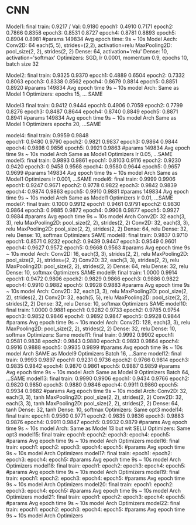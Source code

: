# CNN
Model1:
	final train: 0.9217 / Val: 0.9180
	epoch1: 0.4910 0.7171 
	epoch2: 0.7866 0.8358
	epoch3: 0.8531 0.8727
	epoch4: 0.8781 0.8893
	epoch5: 0.8904 0.8981
	#params 149834
	Avg epoch time: 9s ~ 10s
	Model Aech:
		Conv2D: 64 each(5, 5), strides=(2,2), activation=relu
		MaxPooling2D: pool_size(2, 2), strides(2, 2)
		Dense: 64, activation='relu'
		Dense: 10, activation='softmax'
	Optimizers: SGD, lr 0.0001, momentum 0.9, epochs 10, batch size 32

Model2:
	final train: 0.9325 0.9370
	epoch1: 0.4889 0.6504
	epoch2: 0.7332 0.8063
	epoch3: 0.8338 0.8562
	epoch4: 0.8679 0.8814
	epoch5: 0.8851 0.8920
	#params 149834
	Avg epoch time 9s ~ 10s
	model Arch: Same as Model 1
	Optimizers: epochs 15, ... SAME
	
Model3
	final train: 0.9412 0.9444 
	epoch1: 0.4906 0.7059
	epoch2: 0.7799 0.8276
	epoch3: 0.8487 0.8644
	epoch4: 0.8740 0.8849
	epoch5: 0.8871 0.8941
	#params 149834
	Avg epoch time 9s ~ 10s
	model Arch Same as Model 1
	Optimizers epochs 20, ...SAME
	
model4:
	final train: 0.9959 0.9848  
	epoch1: 0.9480 0.9790
	epoch2: 0.9821 0.9837
	epoch3: 0.9864 0.9844
	epoch4: 0.9898 0.9856
	epoch5: 0.9921 0.9863
	#params 149834
	Avg epoch time 9s ~ 10s
	model Arch Same as Mode1
	Optimizers lr 0.05, ...SAME
model5:
	final train:  0.9893 0.9861
	epoch1: 0.8103 0.9116
	epoch2: 0.9230 0.9420
	epoch3: 0.9458 0.9568
	epoch4: 0.9580 0.9644
	epoch5: 0.9657 0.9699
	#params 149834
	Avg epoch time 9s ~ 10s
	model Arch Same as Model1
	Optimizers lr 0.001, ...SAME
model6:
	final train: 0.9999 0.9906
	epoch1: 0.9247 0.9671
	epoch2: 0.9778 0.9822
	epoch3: 0.9842 0.9839
	epoch4: 0.9874 0.9863
	epoch5: 0.9910 0.9881
	#params  149834
	Avg epoch time 9s ~ 10s
	model Arch Same as Model1
	Optimizers lr 0.01, ...SAME
model7:
	final train: 0.1000 0.9912
	epoch1: 0.9461 0.9791
	epoch2:	0.9830 0.9864
	epoch3:	0.9885 0.9872
	epoch4: 0.9908 0.9877
	epoch5: 0.9927 0.9884
	#params 
	Avg epoch time 9s ~ 10s
	model Arch
		Conv2D: 32 each(3, 3), relu
		MaxPooling2D: pool_size(2, 2), strides(2, 2)
		Conv2D: 32, each(3, 3), relu
		MaxPooling2D: pool_size(2, 2), strides(2, 2)
		Dense: 64, relu
		Dense: 32, relu
		Dense: 10, softmax
	Optimizers SAME
model8:	
	final train: 0.9837 0.9710
	epoch1: 0.8571 0.9232
	epoch2: 0.9439 0.9447
	epoch3: 0.9549 0.9601
	epoch4: 0.9627 0.9572
	epoch5: 0.9668 0.9563
	#params
	Avg epoch time 9s ~ 10s
	model Arch:
		Conv2D: 16, each(3, 3), strides(2, 2), relu
		MaxPooling2D: pool_size(2, 2), strides=(2, 2)
		Conv2D: 32, each(3, 3), strides(2, 2), relu
		MaxPooling2D: pool_size(2, 2), strides(2, 2)
		Dense: 64, relu
		Dense: 32, relu
		Dense: 10, softmax
	Optimizers SAME
model9:
	final train: 1.0000 0.9914
	epoch1: 0.9472 0.9806
	epoch2: 0.9829 0.9866
	epoch3: 0.9886 0.9822
	epoch4: 0.9910 0.9882
	epoch5: 0.9928 0.9883
	#params
	Avg epoch time 9s ~ 10s
	model Arch:
		Conv2D: 32, each(3, 3), relu
		MaxPooling2D: pool_size(2, 2), strides(2, 2)
		Conv2D: 32, each(5, 5), relu
		MaxPooling2D: pool_size(2, 2), strides(2, 2)
		Dense: 32, relu
		Dense: 10, softmax
		Optimizers SAME
model10:
	final train: 1.0000 0.9881
	epoch1: 0.9282 0.9733
	epoch2: 0.9785 0.9754
	epoch3: 0.9852 0.9846
	epoch4: 0.9892 0.9847
	epoch5: 0.9928 0.9844
	#params
	Avg epoch time 9s ~ 10s
	model Arch: 
		Conv2D: 128, each(3, 3), relu
		MaxPooling2D: pool_size(2, 2), strides(2, 2)
		Dense: 32, relu
		Dense: 10, softmax
	Optimizers: Same
model11:
	final train: 0.9992 0.9902
	epoch1: 0.9581 0.9838
	epoch2: 0.9843 0.9880
	epoch3: 0.9893 0.9864
	epoch4: 0.9916 0.9888
	epoch5: 0.9935 0.9899
 	#params
	Avg epoch time 9s ~ 10s
	model Arch SAME as Model9
	Optimizers Batch 16, ...Same
model12:
	final train: 0.9993 0.9897
	epoch1: 0.9231 0.9736
	epoch2: 0.9766 0.9814
	epoch3: 0.9835 0.9842
	epoch4: 0.9870 0.9861
	epoch5: 0.9887 0.9859
	#params
	Avg epoch time 9s ~ 10s
	model Arch Same as Model 9
	Optimizers Batch 64, ...SAME
model13:
	final train: 0.9990 0.9906
	epoch1: 0.9434 0.9766
	epoch2: 0.9820 0.9850
	epoch3: 0.9880 0.9846
	epoch4: 0.9911 0.9860
	epoch5: 0.9934 0.9882
	#params
	Avg epoch time 9s ~ 10s
	model Arch:
		Conv2D: 32, each(3, 3), tanh
	 	MaxPooling2D: pool_size(2, 2), strides(2, 2)
		Conv2D: 32, each(3, 3), tanh
		MaxPooling2D: pool_size(2, 2), strides(2, 2)
		Dense: 64, tanh
		Dense: 32, tanh
		Dense: 10, softmax
	Optimizers: Same opt3
model14:
	final train: 
	epoch1: 0.9560 0.9771
	epoch2: 0.9835 0.9836
	epoch3: 0.9883 0.9876
	epoch4: 0.9911 0.9847
	epoch5: 0.9932 0.9879
	#params
	Avg epoch time 9s ~ 10s
	model Arch: Same as Model 13 but wit SELU
	Optimizers: Same opt3
model15:
	final train: 
	epoch1: 
	epoch2:
	epoch3:
	epoch4:
	epoch5:
	#params
	Avg epoch time 9s ~ 10s
	model Arch
	Optimizers
model16:
	final train: 
	epoch1: 
	epoch2:
	epoch3:
	epoch4:
	epoch5:
	#params
	Avg epoch time 9s ~ 10s
	model Arch
	Optimizers
model17:
	final train: 
	epoch1: 
	epoch2:
	epoch3:
	epoch4:
	epoch5:
	#params
	Avg epoch time 9s ~ 10s
	model Arch
	Optimizers
model18:
	final train: 
	epoch1: 
	epoch2:
	epoch3:
	epoch4:
	epoch5:
	#params
	Avg epoch time 9s ~ 10s
	model Arch
	Optimizers
model19:
	final train: 
	epoch1: 
	epoch2:
	epoch3:
	epoch4:
	epoch5:
	#params
	Avg epoch time 9s ~ 10s
	model Arch
	Optimizers
model20:
	final train: 
	epoch1: 
	epoch2:
	epoch3:
	epoch4:
	epoch5:
	#params
	Avg epoch time 9s ~ 10s
	model Arch
	Optimizers
model21:
	final train: 
	epoch1: 
	epoch2:
	epoch3:
	epoch4:
	epoch5:
	#params
	Avg epoch time 9s ~ 10s
	model Arch
	Optimizers
model22:
	final train: 
	epoch1: 
	epoch2:
	epoch3:
	epoch4:
	epoch5:
	#params
	Avg epoch time 9s ~ 10s
	model Arch
	Optimizers
